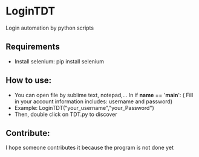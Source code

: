 # LoginTDT
Login automation by python scripts

## Requirements
  - Install selenium: pip install selenium
## How to use:
  - You can open file by sublime text, notepad,... In if __name__ == '__main__': ( Fill in your account information includes: username and password)
  - Example: LoginTDT("your_username","your_Password")
  - Then, double click on TDT.py to discover
## Contribute:
I hope someone contributes it because the program is not done yet
	   

